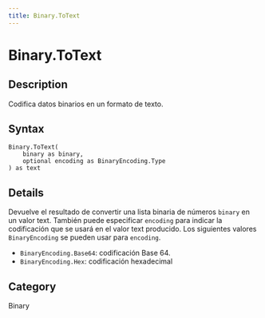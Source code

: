 ```yaml
---
title: Binary.ToText
---
```


# Binary.ToText


## Description

Codifica datos binarios en un formato de texto.


## Syntax

```powerquery
Binary.ToText(
    binary as binary,
    optional encoding as BinaryEncoding.Type
) as text
```


## Details

Devuelve el resultado de convertir una lista binaria de números <code>binary</code> en un valor text. También puede especificar <code>encoding</code> para indicar la codificación que se usará en el valor text producido.      Los siguientes valores <code>BinaryEncoding</code> se pueden usar para <code>encoding</code>.      <ul>        <li><code>BinaryEncoding.Base64</code>: codificación Base 64.</li>        <li><code>BinaryEncoding.Hex</code>: codificación hexadecimal</li>      </ul>



## Category
Binary

